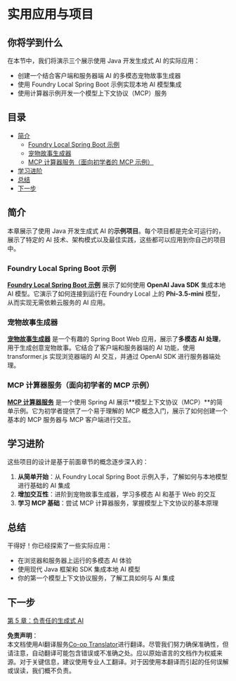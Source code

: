 <!--
CO_OP_TRANSLATOR_METADATA:
{
  "original_hash": "14c0a61ecc1cd2012a9c129236dfdf71",
  "translation_date": "2025-07-29T08:19:18+00:00",
  "source_file": "04-PracticalSamples/README.md",
  "language_code": "zh"
}
-->
# 实用应用与项目

## 你将学到什么
在本节中，我们将演示三个展示使用 Java 开发生成式 AI 的实际应用：
- 创建一个结合客户端和服务器端 AI 的多模态宠物故事生成器
- 使用 Foundry Local Spring Boot 示例实现本地 AI 模型集成
- 使用计算器示例开发一个模型上下文协议（MCP）服务

## 目录

- [简介](../../../04-PracticalSamples)
  - [Foundry Local Spring Boot 示例](../../../04-PracticalSamples)
  - [宠物故事生成器](../../../04-PracticalSamples)
  - [MCP 计算器服务（面向初学者的 MCP 示例）](../../../04-PracticalSamples)
- [学习进阶](../../../04-PracticalSamples)
- [总结](../../../04-PracticalSamples)
- [下一步](../../../04-PracticalSamples)

## 简介

本章展示了使用 Java 开发生成式 AI 的**示例项目**。每个项目都是完全可运行的，展示了特定的 AI 技术、架构模式以及最佳实践，这些都可以应用到你自己的项目中。

### Foundry Local Spring Boot 示例

**[Foundry Local Spring Boot 示例](foundrylocal/README.md)** 展示了如何使用 **OpenAI Java SDK** 集成本地 AI 模型。它演示了如何连接到运行在 Foundry Local 上的 **Phi-3.5-mini** 模型，从而实现无需依赖云服务的 AI 应用。

### 宠物故事生成器

**[宠物故事生成器](petstory/README.md)** 是一个有趣的 Spring Boot Web 应用，展示了**多模态 AI 处理**，用于生成创意宠物故事。它结合了客户端和服务器端的 AI 功能，使用 transformer.js 实现浏览器端的 AI 交互，并通过 OpenAI SDK 进行服务器端处理。

### MCP 计算器服务（面向初学者的 MCP 示例）

**[MCP 计算器服务](calculator/README.md)** 是一个使用 Spring AI 展示**模型上下文协议（MCP）**的简单示例。它为初学者提供了一个易于理解的 MCP 概念入门，展示了如何创建一个基本的 MCP 服务器与 MCP 客户端进行交互。

## 学习进阶

这些项目的设计是基于前面章节的概念逐步深入的：

1. **从简单开始**：从 Foundry Local Spring Boot 示例入手，了解如何与本地模型进行基础的 AI 集成
2. **增加交互性**：进阶到宠物故事生成器，学习多模态 AI 和基于 Web 的交互
3. **学习 MCP 基础**：尝试 MCP 计算器服务，掌握模型上下文协议的基本原理

## 总结

干得好！你已经探索了一些实际应用：

- 在浏览器和服务器上运行的多模态 AI 体验
- 使用现代 Java 框架和 SDK 集成本地 AI 模型
- 你的第一个模型上下文协议服务，了解工具如何与 AI 集成

## 下一步

[第 5 章：负责任的生成式 AI](../05-ResponsibleGenAI/README.md)

**免责声明**：  
本文档使用AI翻译服务[Co-op Translator](https://github.com/Azure/co-op-translator)进行翻译。尽管我们努力确保准确性，但请注意，自动翻译可能包含错误或不准确之处。应以原始语言的文档作为权威来源。对于关键信息，建议使用专业人工翻译。对于因使用本翻译而引起的任何误解或误读，我们概不负责。